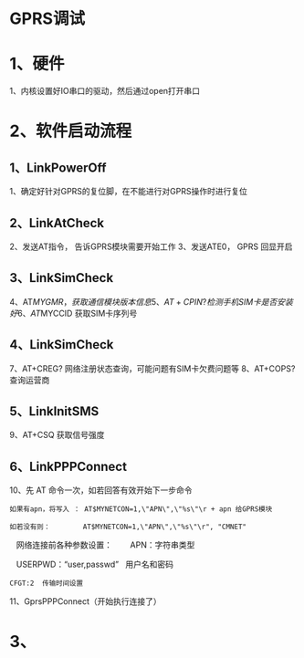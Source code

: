 GPRS调试
====

# 1、硬件
1、内核设置好IO串口的驱动，然后通过open打开串口

# 2、软件启动流程

## 1、LinkPowerOff

1、确定好针对GPRS的复位脚，在不能进行对GPRS操作时进行复位

## 2、LinkAtCheck

2、发送AT指令，   告诉GPRS模块需要开始工作
3、发送ATE0，    GPRS 回显开启

## 3、LinkSimCheck

4、AT$MYGMR，    获取通信模块版本信息
5、AT+CPIN?     检测手机SIM卡是否安装好
6、AT$MYCCID     获取SIM卡序列号

## 4、LinkSimCheck

7、AT+CREG?    网络注册状态查询，可能问题有SIM卡欠费问题等
8、AT+COPS?    查询运营商

## 5、LinkInitSMS

9、AT+CSQ    获取信号强度

## 6、LinkPPPConnect

10、先 AT 命令一次，如若回答有效开始下一步命令

    如果有apn，将写入 ： AT$MYNETCON=1,\"APN\",\"%s\"\r + apn 给GPRS模块
    
    如若没有则：        AT$MYNETCON=1,\"APN\",\"%s\"\r", "CMNET"

    网络连接前各种参数设置：
    
    APN：字符串类型
    
    USERPWD：“user,passwd”   用户名和密码

    CFGT:2  传输时间设置

11、GprsPPPConnect（开始执行连接了）

    














# 3、 
